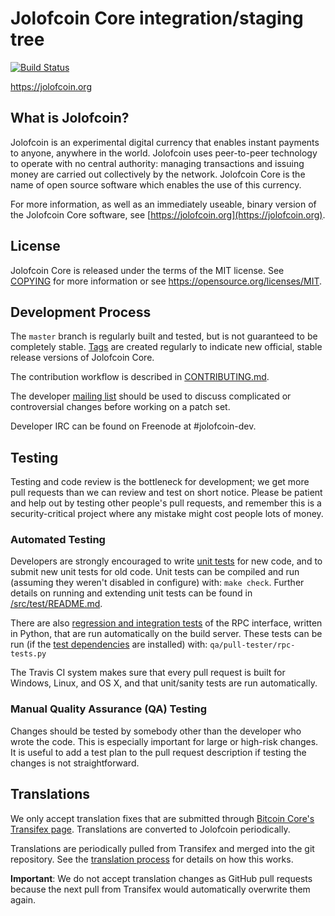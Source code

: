 Jolofcoin Core integration/staging tree
=====================================

[![Build Status](https://travis-ci.org/jolofcoin-project/jolofcoin.svg?branch=master)](https://travis-ci.org/jolofcoin-project/jolofcoin)

https://jolofcoin.org

What is Jolofcoin?
----------------

Jolofcoin is an experimental digital currency that enables instant payments to
anyone, anywhere in the world. Jolofcoin uses peer-to-peer technology to operate
with no central authority: managing transactions and issuing money are carried
out collectively by the network. Jolofcoin Core is the name of open source
software which enables the use of this currency.

For more information, as well as an immediately useable, binary version of
the Jolofcoin Core software, see [https://jolofcoin.org](https://jolofcoin.org).

License
-------

Jolofcoin Core is released under the terms of the MIT license. See [COPYING](COPYING) for more
information or see https://opensource.org/licenses/MIT.

Development Process
-------------------

The `master` branch is regularly built and tested, but is not guaranteed to be
completely stable. [Tags](https://github.com/jolofcoin-project/jolofcoin/tags) are created
regularly to indicate new official, stable release versions of Jolofcoin Core.

The contribution workflow is described in [CONTRIBUTING.md](CONTRIBUTING.md).

The developer [mailing list](https://groups.google.com/forum/#!forum/jolofcoin-dev)
should be used to discuss complicated or controversial changes before working
on a patch set.

Developer IRC can be found on Freenode at #jolofcoin-dev.

Testing
-------

Testing and code review is the bottleneck for development; we get more pull
requests than we can review and test on short notice. Please be patient and help out by testing
other people's pull requests, and remember this is a security-critical project where any mistake might cost people
lots of money.

### Automated Testing

Developers are strongly encouraged to write [unit tests](src/test/README.md) for new code, and to
submit new unit tests for old code. Unit tests can be compiled and run
(assuming they weren't disabled in configure) with: `make check`. Further details on running
and extending unit tests can be found in [/src/test/README.md](/src/test/README.md).

There are also [regression and integration tests](/qa) of the RPC interface, written
in Python, that are run automatically on the build server.
These tests can be run (if the [test dependencies](/qa) are installed) with: `qa/pull-tester/rpc-tests.py`

The Travis CI system makes sure that every pull request is built for Windows, Linux, and OS X, and that unit/sanity tests are run automatically.

### Manual Quality Assurance (QA) Testing

Changes should be tested by somebody other than the developer who wrote the
code. This is especially important for large or high-risk changes. It is useful
to add a test plan to the pull request description if testing the changes is
not straightforward.

Translations
------------

We only accept translation fixes that are submitted through [Bitcoin Core's Transifex page](https://www.transifex.com/projects/p/bitcoin/).
Translations are converted to Jolofcoin periodically.

Translations are periodically pulled from Transifex and merged into the git repository. See the
[translation process](doc/translation_process.md) for details on how this works.

**Important**: We do not accept translation changes as GitHub pull requests because the next
pull from Transifex would automatically overwrite them again.
